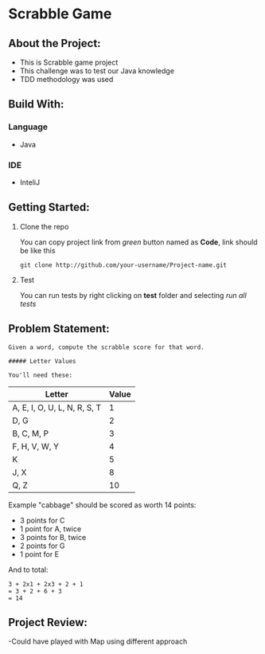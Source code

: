 Scrabble Game
==================

About the Project:
-----------

- This is Scrabble game project
- This challenge was to test our Java knowledge
- TDD methodology was used

Build With:
---------

### Language
- Java

### IDE
- InteliJ

Getting Started:
-----------

1. Clone the repo

    You can copy project link from *green* button named as **Code**, link should be like this
    ```
    git clone http://github.com/your-username/Project-name.git
    ```
    
2. Test

    You can run tests by right clicking on **test** folder and selecting *run all tests*
   
    
Problem Statement:
-----------

 ```
 Given a word, compute the scrabble score for that word.

##### Letter Values

You'll need these:
```
| Letter                        | Value  |
| ----                          |  ----  |
| A, E, I, O, U, L, N, R, S, T  |     1  |
| D, G                          |     2  |
| B, C, M, P                    |     3  |
| F, H, V, W, Y                 |     4  |
| K                             |     5  |
| J, X                          |     8  |
| Q, Z                          |     10 |

Example
"cabbage" should be scored as worth 14 points:

- 3 points for C
- 1 point for A, twice
- 3 points for B, twice
- 2 points for G
- 1 point for E

And to total:

```
3 + 2x1 + 2x3 + 2 + 1
= 3 + 2 + 6 + 3
= 14
```

Project Review:
----------

-Could have played with Map using different approach
